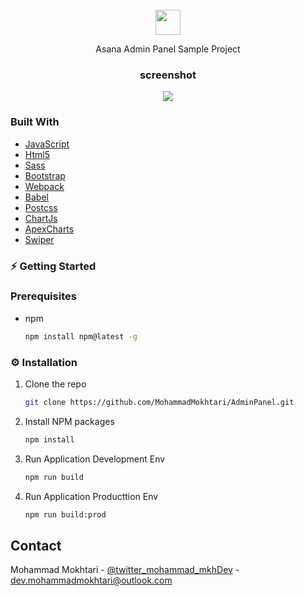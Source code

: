 <!-- PROJECT LOGO -->
<br />
<div align="center">
  <a href="https://github.com/github_username/repo_name">
    <img src="https://docs.google.com/uc?id=1ZqPpEVdp_VWZb1glm1k3gYmNgbtpVhuA" height="40px">
  </a>
   
Asana Admin Panel Sample Project
  
<h3 align="center">screenshot</h3>

  <p align="center">
    <img src="https://docs.google.com/uc?id=1akCTIa27hbVRySDc9K5xsZ3OxFTrEyIa">
  </p>
  
</div>

### Built With

* [JavaScript](https://www.javascript.com/)
* [Html5](https://developer.mozilla.org/en-US/docs/Web/HTML)
* [Sass](https://sass-lang.com/)
* [Bootstrap](https://getbootstrap.com)
* [Webpack](https://webpack.js.org/)
* [Babel](https://babeljs.io/)
* [Postcss](https://postcss.org/)
* [ChartJs](https://www.chartjs.org/)
* [ApexCharts](https://apexcharts.com/)
* [Swiper](https://swiperjs.com/)


<!-- GETTING STARTED -->
### ⚡️ Getting Started

### Prerequisites
* npm
  ```sh
  npm install npm@latest -g
  ```

### ⚙️  Installation

1. Clone the repo
   ```sh
   git clone https://github.com/MohammadMokhtari/AdminPanel.git
   ```
2. Install NPM packages
   ```sh
   npm install
   ```
3. Run Application Development Env
   ```sh
   npm run build
   ```
4. Run Application Producttion Env
   ```sh
   npm run build:prod
   ```

<!-- CONTACT -->
## Contact

Mohammad Mokhtari - [@twitter_mohammad_mkhDev](https://twitter.com/mohammad_mkhDev) - dev.mohammadmokhtari@outlook.com




